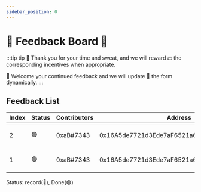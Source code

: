 ```yaml
---
sidebar_position: 0
---
```


# 📜 Feedback Board 📜

:::tip tip
💋 Thank you for your time and sweat, and we will reward 💵 the corresponding incentives when appropriate.

👀 Welcome your continued feedback and we will update 📝 the form dynamically.
:::

## Feedback List

|    Index     |     Status   |  Contributors | **Address**|   Content   | TimeStamp |  From   |
| -----------  | -----------  | -----------   |----------- | ----------- |-----------|---------|
| 2 | 🟢  |0xaB#7343 | 0x16A5de7721d3Ede7aF6521a652a9d8CbA410CDdF | am a proud LP now | 06/09/2023 3:54 PM | Discord |
| 1 | 🟢  |0xaB#7343 | 0x16A5de7721d3Ede7aF6521a652a9d8CbA410CDdF | am a proud LP now | 06/09/2023 3:54 PM | Discord |

Status: record(🔴),  Done(🟢)
